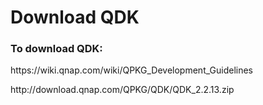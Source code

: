 # Download QDK 

### To download QDK: 

https:\/\/wiki.qnap.com\/wiki\/QPKG\_Development\_Guidelines

http:\/\/download.qnap.com\/QPKG\/QDK\/QDK\_2.2.13.zip

